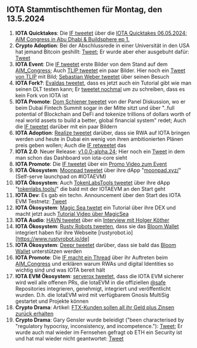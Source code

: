 ## IOTA Stammtischthemen für Montag, den 13.5.2024

1. **IOTA Quicktakes**: Die [IF tweetet](https://x.com/iota/status/1787739851124535333) über die [IOTA Quicktakes 06.05.2024: AIM Congress in Abu Dhabi & Buildsphere ep 1.](https://www.youtube.com/watch?v=LaecpSBpBcY)
2. **Crypto Adoption**: Bei der Abschlussrede in einer Universität in den USA hat jemand Bitcoin geshillt: [Tweet](https://x.com/TheBTCTherapist/status/1787647989177008599); Er wurde aber eher ausgebuht dafür: [Tweet](https://x.com/sunny051488/status/1787682548522614838)
3. **IOTA Event**: Die [IF tweetet](https://x.com/iota/status/1787739851124535333) erste Bilder von dem Stand auf dem [AIM_Congress](https://twitter.com/AIM_Congress); Auch [TLIP tweetet](https://x.com/TLIP_io/status/1787935488344457218) ein paar Bilder. Hier noch ein [Tweet von TLIP](https://x.com/TLIP_io/status/1788159510143545413) mit Bild; [Sebastian Weber tweetet](https://x.com/Sebasti65365174/status/1788151220147736597) über seinen Besuch
4. **IOTA Fork?**: [Evaldas tweetet](https://x.com/lunfardo314/status/1787743301837152424), dass es jetzt auch ein Tutorial gibt wie man seinen DLT testen kann; Er [tweetet nochmal](https://x.com/lunfardo314/status/1787793669547765919) um zu schreiben, dass es kein Fork von IOTA ist
5. **IOTA Promote**: [Dom Schiener tweetet](https://x.com/DomSchiener/status/1787765125731983702) von der Panel Diskussion, wo er beim Dubai Fintech Summit sogar in der Mitte sitzt und über "..full potential of Blockchain and DeFi and tokenize trillions of dollars worth of real world assets to build a better, global financial system" redet; Auch die [IF tweetet](https://x.com/iota/status/1787818462766629047) darüber mit ein paar Bildern
6. **IOTA Adoption**: [Realize tweetet](https://x.com/realizefinance/status/1787765392019972141) darüber, dass sie RWA auf IOTA bringen werden und heute in Dubai ein wenig von ihren ambitionierten Plänen preis geben wollen; Auch die [IF retweetet](https://x.com/iota/status/1787824791719714958) das
7. **IOTA 2.0**: Neuer Release: [v1.0.0-alpha.24](https://github.com/iotaledger/iota-core/releases/tag/v1.0.0-alpha.24); Hier noch ein [Tweet](https://x.com/GM__INV/status/1787820923036266895) in dem man schon das Dashboard von iota-core sieht
8. **IOTA Promote**: Die [IF tweetet](https://x.com/iota/status/1787860173618303124) über ein [Promo Video zum Event](https://youtu.be/wP-pM6YSZu0)
9. **IOTA Ökosystem**: [Moonpad tweetet](https://x.com/MoonpadXYZ/status/1787919103241372064) über ihre dApp "[moonpad.xyz/](https://moonpad.xyz/)" (Self-serve launchpad on #IOTAEVM)
10. **IOTA Ökosystem**: Auch [TokenLabsTools tweetet](https://x.com/TokenLabsTools/status/1788160351718027391) über ihre dApp "[tokenlabs.tools/](https://tokenlabs.tools/)" die bald mit der IOTAEVM an den Start geht
11. **IOTA Dev**: Es gab ein techn. Announcement über den Start des IOTA EVM Testnetz: [Tweet](https://x.com/Vrom14286662/status/1788106304512209003)
12. **IOTA Ökosystem**: [Magic Sea twetet](https://x.com/MagicSeaDEX/status/1787918515342553285) ein Tutorial über ihre DEX und macht jetzt auch [Tutorial Video über MagicSea](https://www.youtube.com/@magicsea)
13. **IOTA Audio**: [HAVN tweetet](https://x.com/HAVN_network/status/1788176925715808451) über ein [Interview mit Holger Köther](https://www.youtube.com/watch?v=zr_Pz3Ssfr8)
14. **IOTA Ökosystem**: [Rusty Robots tweeten](https://x.com/RustyRobotCC/status/1788191695173005672), dass sie das [Bloom Wallet](https://twitter.com/bloomwalletio) integriert haben für ihre Webseite [rustyrobot.io][https://www.rustyrobot.io/de]
15. **IOTA Ökosystem**: [Deepr tweetet](https://x.com/DeeprFinance/status/1788190858979721559) darüber, dass sie bald das [Bloom Wallet](https://twitter.com/bloomwalletio) unterstützen werden
16. **IOTA Promote**: Die [IF macht ein Thread](https://x.com/iota/status/1788192130424345018) über ihr Auftreten beim [AIM_Congress](https://twitter.com/AIM_Congress) und erklären warum RWAs und digital Identities so wichtig sind und was IOTA bereit hält
17. **IOTA EVM Ökosystem**: [serverox tweetet](https://x.com/servrox/status/1788144741055410615), dass die IOTA EVM sicherer wird weil alle offenen PRs, die IotaEVM in die offiziellen [@safe](https://twitter.com/safe) Repositories integrieren, genehmigt, integriert und veröffentlicht wurden. D.h. die IotaEVM wird mit verfügbarem Gnosis MultiSig gestartet und Projekte können
18. **Crypto Drama**: Artikel: [FTX-Kunden sollen all ihr Geld plus Zinsen zurück erhalten](https://www.blocktrainer.de/blog/ftx-kunden-sollen-all-ihr-geld-plus-zinsen-zurueck-erhalten) 
19. **Crypto Drama**: Gary Gensler wurde beleidigt ("been characterised by "regulatory hypocrisy, inconsistency, and incompetence."): [Tweet](https://x.com/RadarHits/status/1788159822799523847); Er wurde auch mal wieder im Fernsehen gefragt ob ETH ein Security ist und hat mal wieder nicht geantwortet: [Tweet](https://x.com/CollinBrownXRP/status/1787876128884924792)


